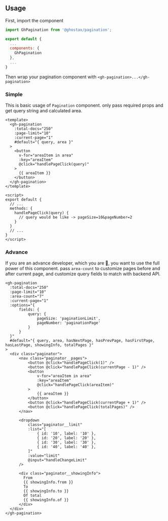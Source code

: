 ## Usage

First, import the component

```javascript
import GhPagination from '@ghostax/pagination';

export default {
  ...
  components: {
    GhPagination
  },
  ...
}
```

Then wrap your pagination component with `<gh-pagination>...</gh-pagination>`

### Simple

This is basic usage of `Pagination` component. only pass required props and get query string and calculated area.

```vue
<template>
  <gh-pagination
    :total-docs="250"
    :page-limit="10"
    :current-page="1"
    #default="{ query, area }"
  >
    <button
      v-for="areaItem in area"
      :key="areaItem"
      @click="handlePageClick(query)"
    >
      {{ areaItem }}
    </button>
  </gh-pagination>
</template>

<script>
export default {
  // ...
  methods: {
    handlePageClick(query) {
      // query would be like -> pageSize=10&pageNumber=2
    }
  }
  // ...
}
</script>
```

### Advance

If you are an advance developer, which you are 🤘, you want to use the full power of this component. pass `area-count` to customize pages before and after current page, and customize query fields to match with backend API.

```vue
<gh-pagination
  :total-docs="250"
  :page-limit="10"
  :area-count="7"
  :current-page="1"
  :options="{
      fields: {
          query: {
              pageSize: 'paginationLimit',
              pageNumber: 'paginationPage'
          }
      }
  }"
  #default="{ query, area, hasNextPage, hasPrevPage, hasFirstPage, hasLastPage, showingInfo, totalPages }"
>
  <div class="paginator">
      <nav class="paginator__pages">
          <button @click="handlePageClick(1)" />
          <button @click="handlePageClick(currentPage - 1)" />
          <button
              v-for="areaItem in area"
              :key="areaItem"
              @click="handlePageClick(areaItem)"
          >
              {{ areaItem }}
          </button>
          <button @click="handlePageClick(currentPage + 1)" />
          <button @click="handlePageClick(totalPages)" />
      </nav>

      <dropdown
          class="paginator__limit"
          :list="[
              { id: '10', label: '10' },
              { id: '20', label: '20' },
              { id: '30', label: '30' },
              { id: '40', label: '40' },
          ]"
          :value="limit"
          @input="handleChangeLimit"
      />

      <div class="paginator__showingInfo">
        From
        {{ showingInfo.from }}
        To
        {{ showingInfo.to }}
        Of total
        {{ showingInfo.of }}
      </div>
  </div>
</gh-pagination>
```
